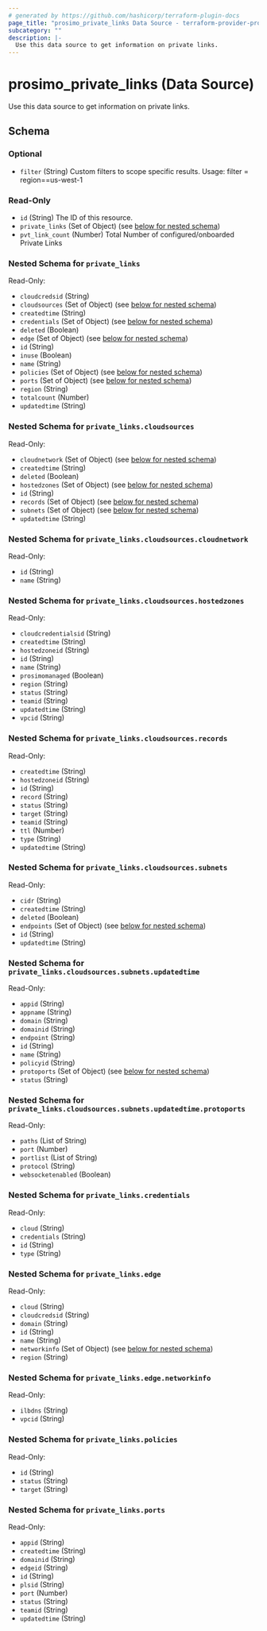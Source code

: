 ```yaml
---
# generated by https://github.com/hashicorp/terraform-plugin-docs
page_title: "prosimo_private_links Data Source - terraform-provider-prosimo"
subcategory: ""
description: |-
  Use this data source to get information on private links.
---
```


# prosimo_private_links (Data Source)

Use this data source to get information on private links.



<!-- schema generated by tfplugindocs -->
## Schema

### Optional

- `filter` (String) Custom filters to scope specific results. Usage: filter = region==us-west-1

### Read-Only

- `id` (String) The ID of this resource.
- `private_links` (Set of Object) (see [below for nested schema](#nestedatt--private_links))
- `pvt_link_count` (Number) Total Number of configured/onboarded Private Links

<a id="nestedatt--private_links"></a>
### Nested Schema for `private_links`

Read-Only:

- `cloudcredsid` (String)
- `cloudsources` (Set of Object) (see [below for nested schema](#nestedobjatt--private_links--cloudsources))
- `createdtime` (String)
- `credentials` (Set of Object) (see [below for nested schema](#nestedobjatt--private_links--credentials))
- `deleted` (Boolean)
- `edge` (Set of Object) (see [below for nested schema](#nestedobjatt--private_links--edge))
- `id` (String)
- `inuse` (Boolean)
- `name` (String)
- `policies` (Set of Object) (see [below for nested schema](#nestedobjatt--private_links--policies))
- `ports` (Set of Object) (see [below for nested schema](#nestedobjatt--private_links--ports))
- `region` (String)
- `totalcount` (Number)
- `updatedtime` (String)

<a id="nestedobjatt--private_links--cloudsources"></a>
### Nested Schema for `private_links.cloudsources`

Read-Only:

- `cloudnetwork` (Set of Object) (see [below for nested schema](#nestedobjatt--private_links--cloudsources--cloudnetwork))
- `createdtime` (String)
- `deleted` (Boolean)
- `hostedzones` (Set of Object) (see [below for nested schema](#nestedobjatt--private_links--cloudsources--hostedzones))
- `id` (String)
- `records` (Set of Object) (see [below for nested schema](#nestedobjatt--private_links--cloudsources--records))
- `subnets` (Set of Object) (see [below for nested schema](#nestedobjatt--private_links--cloudsources--subnets))
- `updatedtime` (String)

<a id="nestedobjatt--private_links--cloudsources--cloudnetwork"></a>
### Nested Schema for `private_links.cloudsources.cloudnetwork`

Read-Only:

- `id` (String)
- `name` (String)


<a id="nestedobjatt--private_links--cloudsources--hostedzones"></a>
### Nested Schema for `private_links.cloudsources.hostedzones`

Read-Only:

- `cloudcredentialsid` (String)
- `createdtime` (String)
- `hostedzoneid` (String)
- `id` (String)
- `name` (String)
- `prosimomanaged` (Boolean)
- `region` (String)
- `status` (String)
- `teamid` (String)
- `updatedtime` (String)
- `vpcid` (String)


<a id="nestedobjatt--private_links--cloudsources--records"></a>
### Nested Schema for `private_links.cloudsources.records`

Read-Only:

- `createdtime` (String)
- `hostedzoneid` (String)
- `id` (String)
- `record` (String)
- `status` (String)
- `target` (String)
- `teamid` (String)
- `ttl` (Number)
- `type` (String)
- `updatedtime` (String)


<a id="nestedobjatt--private_links--cloudsources--subnets"></a>
### Nested Schema for `private_links.cloudsources.subnets`

Read-Only:

- `cidr` (String)
- `createdtime` (String)
- `deleted` (Boolean)
- `endpoints` (Set of Object) (see [below for nested schema](#nestedobjatt--private_links--cloudsources--subnets--endpoints))
- `id` (String)
- `updatedtime` (String)

<a id="nestedobjatt--private_links--cloudsources--subnets--endpoints"></a>
### Nested Schema for `private_links.cloudsources.subnets.updatedtime`

Read-Only:

- `appid` (String)
- `appname` (String)
- `domain` (String)
- `domainid` (String)
- `endpoint` (String)
- `id` (String)
- `name` (String)
- `policyid` (String)
- `protoports` (Set of Object) (see [below for nested schema](#nestedobjatt--private_links--cloudsources--subnets--updatedtime--protoports))
- `status` (String)

<a id="nestedobjatt--private_links--cloudsources--subnets--updatedtime--protoports"></a>
### Nested Schema for `private_links.cloudsources.subnets.updatedtime.protoports`

Read-Only:

- `paths` (List of String)
- `port` (Number)
- `portlist` (List of String)
- `protocol` (String)
- `websocketenabled` (Boolean)





<a id="nestedobjatt--private_links--credentials"></a>
### Nested Schema for `private_links.credentials`

Read-Only:

- `cloud` (String)
- `credentials` (String)
- `id` (String)
- `type` (String)


<a id="nestedobjatt--private_links--edge"></a>
### Nested Schema for `private_links.edge`

Read-Only:

- `cloud` (String)
- `cloudcredsid` (String)
- `domain` (String)
- `id` (String)
- `name` (String)
- `networkinfo` (Set of Object) (see [below for nested schema](#nestedobjatt--private_links--edge--networkinfo))
- `region` (String)

<a id="nestedobjatt--private_links--edge--networkinfo"></a>
### Nested Schema for `private_links.edge.networkinfo`

Read-Only:

- `ilbdns` (String)
- `vpcid` (String)



<a id="nestedobjatt--private_links--policies"></a>
### Nested Schema for `private_links.policies`

Read-Only:

- `id` (String)
- `status` (String)
- `target` (String)


<a id="nestedobjatt--private_links--ports"></a>
### Nested Schema for `private_links.ports`

Read-Only:

- `appid` (String)
- `createdtime` (String)
- `domainid` (String)
- `edgeid` (String)
- `id` (String)
- `plsid` (String)
- `port` (Number)
- `status` (String)
- `teamid` (String)
- `updatedtime` (String)


